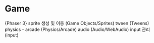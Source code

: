 # Game
{Phaser 3}
sprite 생성 및 이동 (Game Objects/Sprites)
tween              (Tweens)
physics - arcade   (Physics/Arcade)
audio              (Audio/WebAudio)
input 관리         (input)
